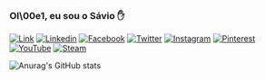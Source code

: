 ### Ol\00e1, eu sou o Sávio ✋

[![Link](https://img.shields.io/badge/bio.link-000000%7D?style=for-the-badge&logo=biolink&logoColor=white)](https://beacons.ai/saviodeveloper)
[![Linkedin](https://img.shields.io/badge/LinkedIn-0077B5?style=for-the-badge&logo=linkedin&logoColor=white)](https://www.linkedin.com/in/saviodeveloper/)
[![Facebook](https://img.shields.io/badge/Facebook-1877F2?style=for-the-badge&logo=facebook&logoColor=white)](https://facebook.com/saviodeveloper)
[![Twitter](https://img.shields.io/badge/Twitter-1DA1F2?style=for-the-badge&logo=twitter&logoColor=white)](https://twitter.com/saviodeveloper)
[![Instagram](https://img.shields.io/badge/Instagram-E4405F?style=for-the-badge&logo=instagram&logoColor=white)](https://instagram.com/saviodeveloper)
[![Pinterest](https://aleen42.github.io/badges/src/pinterest.svg)](https://br.pinterest.com/saviodeveloper/)
[![YouTube](https://img.shields.io/badge/YouTube-FF0000?style=for-the-badge&logo=youtube&logoColor=white)](https://www.youtube.com/@saviodeveloper2634/featured)
[![Steam](https://img.shields.io/badge/Steam-000000?style=for-the-badge&logo=steam&logoColor=white)](https://steamcommunity.com/id/saviodeveloper/)

![Anurag's GitHub stats](https://github-readme-stats.vercel.app/api?username=sav10developer&show_icons=true&theme=dark)
